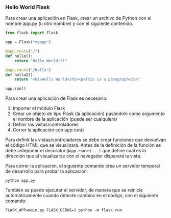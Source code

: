 
### Hello World Flask

Para crear una aplicación en Flask, crear un archivo de Python con el nombre app.py (u otro nombre) y con el siguiente contenido.

```python
from flask import Flask

app = Flask("myapp")

@app.route("/")
def hello():
    return "Hello World!!!"

@app.route("/hello")
def hello2():
    return "<h1>Hello World</h1><p>This is a paragraph</p>"

app.run()
```

Para crear una aplicación de Flask es necesario:

1. Importar el módulo Flask
2. Crear un objeto de tipo Flask (la aplicación) pasándole como argumento el nombre de la aplicación (puede ser cualquiera)
3. Definir las vistas/controladores
4. Correr la aplicación con app.run()

Para definir las vistas/controladores se debe crear funciones que devuelvan el código HTML que se visualizará.
Antes de la definición de la función se debe anteponer el decorator ```@app.route(...)``` que define cuál es la dirección que al visualizarse con el navegador disparará la vista.


Para correr la aplicación, el siguiente comando crea un servidor temporal de desarrollo para probar la aplicación:

```
python app.py
```
También se puede ejecutar el servidor, de manera que se reinicie automáticamente cuando detecte cambios en el código, con el siguiente comando:

```
FLASK_APP=main.py FLASK_DEBUG=1 python -m flask run
```